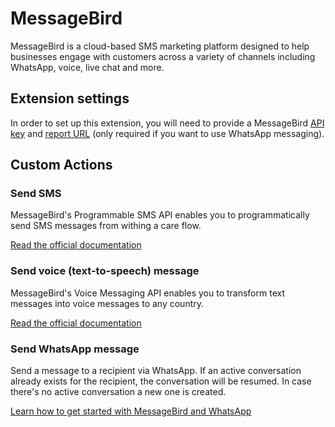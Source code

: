 # MessageBird

MessageBird is a cloud-based SMS marketing platform designed to help businesses engage with customers across a variety of channels including WhatsApp, voice, live chat and more.

## Extension settings

In order to set up this extension, you will need to provide a MessageBird [API key](https://developers.messagebird.com/quickstarts/voice-calling/test-credits-api-keys/#get-your-api-keys) and  [report URL](https://support.messagebird.com/hc/en-us/articles/360001854898-Receiving-Delivery-Reports-DLRs-#:~:text=To%20configure%20the%20status%20report,need%20to%20be%20sent%20to.) (only required if you want to use WhatsApp messaging).

## Custom Actions

### Send SMS

MessageBird's Programmable SMS API enables you to programmatically send SMS messages from withing a care flow.

[Read the official documentation](https://developers.messagebird.com/api/sms-messaging/#send-outbound-sms)

### Send voice (text-to-speech) message

MessageBird's Voice Messaging API enables you to transform text messages into voice messages to any country.

[Read the official documentation](https://developers.messagebird.com/api/voice-messaging/#send-a-voice-message)

### Send WhatsApp message

Send a message to a recipient via WhatsApp. If an active conversation already exists for the recipient, the conversation will be resumed. In case there's no active conversation a new one is created.

[Learn how to get started with MessageBird and WhatsApp](https://messagebird.com/omnichannel/whatsapp)